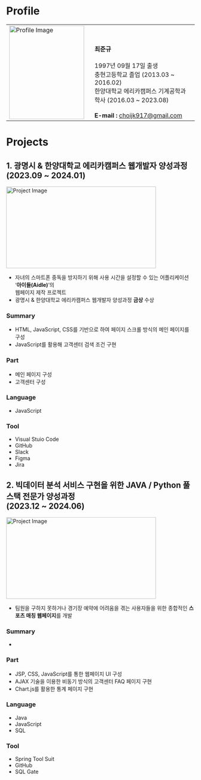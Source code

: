 # Profile

<table style="border: none;">
  <tr style="border: none;">
    <td style="border: none;">
      <img src="https://github.com/choijk917/portfolio/assets/148047944/8ac9c9bf-d6cc-423c-9cfe-e238fda1b435" alt="Profile Image" width="200" height="250">
    </td>
    <td style="border: none; vertical-align: bottom; padding-left: 20px;">
      <strong>최준규</strong><br><br>
      1997년 09월 17일 출생<br>
      충현고등학교 졸업 (2013.03 ~ 2016.02)<br>
      한양대학교 에리카캠퍼스 기계공학과 학사 (2016.03 ~ 2023.08)<br><br>
      <strong>E-mail :</strong> <a href="mailto:choijk917@gmail.com">choijk917@gmail.com</a><br>
      <!--<strong>GitHub :</strong> <a href="https://github.com/choijk917">github.com/choijk917</a><br>-->
    </td>
  </tr>
</table>

# Projects

## 1. 광명시 & 한양대학교 에리카캠퍼스 웹개발자 양성과정<br> (2023.09 ~ 2024.01)

<img src="https://github.com/choijk917/portfolio/assets/148047944/97c1aa44-b48f-45b7-8d1b-7d098c1db1e3" alt="Project Image" width="400" height="218">

<!--### Topic-->

- 자녀의 스마트폰 중독을 방지하기 위해 사용 시간을 설정할 수 있는 어플리케이션 ‘**아이들(Aidle)**’의<br>
  웹페이지 제작 프로젝트
- 광명시 & 한양대학교 에리카캠퍼스 웹개발자 양성과정 **금상** 수상

### Summary

- HTML, JavaScript, CSS를 기반으로 하여 페이지 스크롤 방식의 메인 페이지를 구성
- JavaScript를 활용해 고객센터 검색 조건 구현

### Part

- 메인 페이지 구성
- 고객센터 구성

### Language

- JavaScript

### Tool

- Visual Stuio Code
- GitHub
- Slack
- Figma
- Jira

## 2. 빅데이터 분석 서비스 구현을 위한 JAVA / Python 풀스택 전문가 양성과정<br> (2023.12 ~ 2024.06)

<img src="https://github.com/choijk917/portfolio/assets/148047944/2ad0ee20-b0dd-4e15-9ca3-f83759be0c14" alt="Project Image" width="400" height="218">

<!--### Topic-->

- 팀원을 구하지 못하거나 경기장 예약에 어려움을 겪는 사용자들을 위한 종합적인 **스포츠 매칭 웹페이지**를 개발

### Summary

-

### Part

- JSP, CSS, JavaScript를 통한 웹페이지 UI 구성
- AJAX 기술을 이용한 비동기 방식의 고객센터 FAQ 페이지 구현
- Chart.js를 활용한 통계 페이지 구현

### Language

- Java
- JavaScript
- SQL

### Tool

- Spring Tool Suit
- GitHub
- SQL Gate
